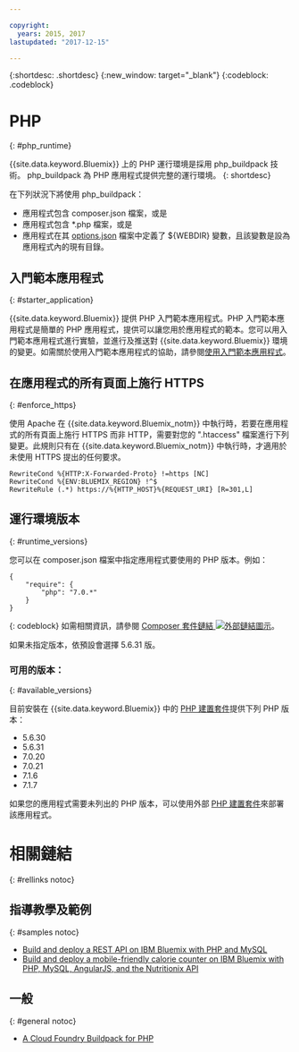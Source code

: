 ```yaml
---

copyright:
  years: 2015, 2017
lastupdated: "2017-12-15"

---
```


{:shortdesc: .shortdesc}
{:new_window: target="_blank"}
{:codeblock: .codeblock}

# PHP
{: #php_runtime}

{{site.data.keyword.Bluemix}} 上的 PHP 運行環境是採用 php_buildpack 技術。
php_buildpack 為 PHP 應用程式提供完整的運行環境。
{: shortdesc}

在下列狀況下將使用 php_buildpack：
* 應用程式包含 composer.json 檔案，或是
* 應用程式包含 *.php 檔案，或是
* 應用程式在其 [options.json](https://docs.cloudfoundry.org/buildpacks/php/gsg-php-config.html) 檔案中定義了 ${WEBDIR} 變數，且該變數是設為應用程式內的現有目錄。

## 入門範本應用程式
{: #starter_application}

{{site.data.keyword.Bluemix}} 提供 PHP 入門範本應用程式。PHP 入門範本應用程式是簡單的 PHP 應用程式，提供可以讓您用於應用程式的範本。您可以用入門範本應用程式進行實驗，並進行及推送對 {{site.data.keyword.Bluemix}} 環境的變更。如需關於使用入門範本應用程式的協助，請參閱[使用入門範本應用程式](/docs/cfapps/starter_app_usage.html)。

## 在應用程式的所有頁面上施行 HTTPS
{: #enforce_https}

使用 Apache 在 {{site.data.keyword.Bluemix_notm}} 中執行時，若要在應用程式的所有頁面上施行 HTTPS 而非 HTTP，需要對您的 ".htaccess" 檔案進行下列變更。此規則只有在 {{site.data.keyword.Bluemix_notm}} 中執行時，才適用於未使用 HTTPS 提出的任何要求。

```
RewriteCond %{HTTP:X-Forwarded-Proto} !=https [NC]
RewriteCond %{ENV:BLUEMIX_REGION} !^$
RewriteRule (.*) https://%{HTTP_HOST}%{REQUEST_URI} [R=301,L]
```

## 運行環境版本
{: #runtime_versions}

您可以在 composer.json 檔案中指定應用程式要使用的 PHP 版本。例如：

```
{
    "require": {
        "php": "7.0.*"
    }
}
```
{: codeblock}
如需相關資訊，請參閱 [Composer 套件鏈結 ![外部鏈結圖示](../../icons/launch-glyph.svg "外部鏈結圖示")](https://getcomposer.org/doc/04-schema.md#package-links)。



如果未指定版本，依預設會選擇 5.6.31 版。

### 可用的版本：
{: #available_versions}

目前安裝在 {{site.data.keyword.Bluemix}} 中的 [PHP 建置套件](https://github.com/cloudfoundry/php-buildpack/releases/tag/v4.3.27)提供下列 PHP 版本：

* 5.6.30
* 5.6.31
* 7.0.20
* 7.0.21
* 7.1.6
* 7.1.7

如果您的應用程式需要未列出的 PHP 版本，可以使用外部 [PHP 建置套件](https://github.com/cloudfoundry/php-buildpack.git)來部署該應用程式。

# 相關鏈結
{: #rellinks notoc}
## 指導教學及範例
{: #samples notoc}
* [Build and deploy a REST API on IBM Bluemix with PHP and MySQL](http://www.ibm.com/developerworks/library/wa-deployrest-app/)
* [Build and deploy a mobile-friendly calorie counter on IBM Bluemix with PHP, MySQL, AngularJS, and the Nutritionix API](http://www.ibm.com/developerworks/library/mo-bluemix-php-nutritionix-angularjs/)
## 一般
{: #general notoc}
* [A Cloud Foundry Buildpack for PHP](https://github.com/cloudfoundry/php-buildpack.git)

